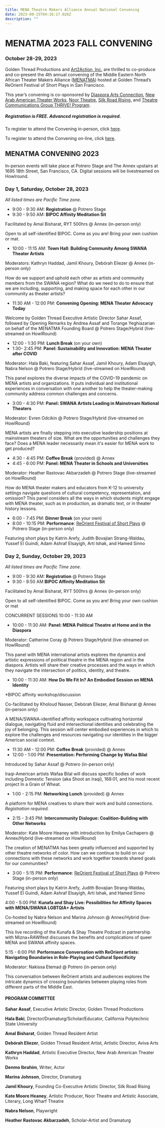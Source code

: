 ```yaml
---
title: MENA Theatre Makers Alliance Annual National Convening
date: 2023-09-15T04:16:17.026Z
description: ""
---
```

# MENATMA 2023 FALL CONVENING

### October 28-29, 2023

Golden Thread Productions and [Art2Action, Inc.](https://www.art2action.org/) are thrilled to co-produce and co-present the 4th annual convening of the Middle Eastern North African Theater Makers Alliance ([MENATMA](https://www.menatheatre.org/)) hosted at Golden Thread’s ReOrient Festival of Short Plays in San Francisco.

This year’s convening is co-sponsored by [Diaspora Arts Connection](https://www.diasporaartsconnection.org/), [New Arab American Theater Works](https://www.newarabamericantheaterworks.org/), [Noor Theatre](https://www.noortheatre.org/), [Silk Road Rising](https://www.silkroadrising.org/), and [Theatre Communications Group THRIVE! Program](https://tcg.org/Web/Web/Our-Work/Grant-and-Professional-Development-Programs/THRIVE/THRIVE-Overview.aspx). 

##### Registration is FREE. Advanced registration is required. 

To register to attend the Convening in-person, click [here](https://goldenthread.my.salesforce-sites.com/ticket/#/events/a0SHs00000VVQMNMA5). 

To register to attend the Convening on-line, click [here](https://goldenthread.my.salesforce-sites.com/ticket/#/events/a0SHs00000VVZEUMA5). 

## MENATMA CONVENING 2023

In-person events will take place at Potrero Stage and The Annex upstairs at 1695 18th Street, San Francisco, CA. Digital sessions will be livestreamed on Howlround.

### Day 1, Saturday, October 28, 2023

*All listed times are Pacific Time zone.*

* 9:00 - 9:30 AM: **Registration** @ Potrero Stage
* 9:30 - 9:50 AM: **BIPOC Affinity Meditation Sit** 

Facilitated by Amal Bisharat, RYT 500hrs @ Annex (in-person only) 

Open to all self-identified BIPOC. Come as you are! Bring your own cushion or mat. 

* 10:00 - 11:15 AM: **Town Hall: Building Community Among SWANA Theater Artists** 

Moderators: Kathryn Haddad, Jamil Khoury, Debórah Eliezer @ Annex (in-person only) 

How do we support and uphold each other as artists and community members from the SWANA region? What do we need to do to ensure that we are including, supporting, and making space for each other in our community as theater artists? 

* 11:30 AM - 12:00 PM: **Convening Opening: MENA Theater Advocacy Today** 

Welcome by Golden Thread Executive Artistic Director Sahar Assaf, followed by Opening Remarks by Andrea Assaf and Torange Yeghiazarian on behalf of the MENATMA Founding Board @ Potrero Stage/Hybrid (live-streamed on HowlRound) 

* 12:00 - 1:30 PM: **Lunch Break** (on your own) 
* 1:30- 2:45 PM: **Panel: Sustainability and Innovation: MENA Theater after COVID** 

Moderator: Hala Baki, featuring Sahar Assaf, Jamil Khoury, Adam Elsayigh, Nabra Nelson @ Potrero Stage/Hybrid (live-streamed on HowlRound) 

This panel explores the diverse impacts of the COVID-19 pandemic on MENA artists and organizations. It puts individual and institutional experiences in conversation with one another to help the theater-making community address common challenges and concerns.

* 3:00 - 4:30 PM: **Panel: SWANA Artists Leading in Mainstream National Theaters** 

Moderator: Evren Odcikin @ Potrero Stage/Hybrid (live-streamed on HowlRound) 

MENA artists are finally stepping into executive leadership positions at mainstream theaters of size. What are the opportunities and challenges they face? Does a MENA leader necessarily mean it's easier for MENA work to get produced?

* 4:30 - 4:45 PM: **Coffee Break** (provided) @ Annex 
* 4:45 - 6:00 PM: **Panel: MENA Theater in Schools and Universities** 

Moderator: Heather Rastovac Akbarzadeh @ Potrero Stage (live-streamed on HowlRound) 

How do MENA theater makers and educators from K-12 to university settings navigate questions of cultural competency, representation, and omission? This panel considers all the ways in which students might engage with MENA theater, such as in production, as dramatic text, or in theater history lessons.

* 6:00 - 7:45 PM: **Dinner Break** (on your own) 
* 8:00 - 10:15 PM: **Performance**: [ReOrient Festival of Short Plays](https://goldenthread.org/productions/reorient-2023/) @ Potrero Stage (in-person only) 

Featuring short plays by Katrin Arefy, Judith Bovajian Strang-Waldau, Yussef El Guindi, Adam Ashraf Elsayigh, Arti Ishak, and Hamed Sinno

### Day 2, Sunday, October 29, 2023

*All listed times are Pacific Time zone.*

* 9:00 - 9:30 AM: **Registration** @ Potrero Stage
* 9:30 - 9:50 AM **BIPOC Affinity Meditation Sit** 

Facilitated by Amal Bisharat, RYT 500hrs @ Annex (in-person only) 

Open to all self-identified BIPOC. Come as you are! Bring your own cushion or mat

CONCURRENT SESSIONS 10:00 - 11:30 AM 

* 10:00 - 11:30 AM: **Panel: MENA Political Theatre at Home and in the Diaspora** 

Moderator: Catherine Coray @ Potrero Stage/Hybrid (live-streamed on HowlRound) 

This panel with MENA international artists explores the dynamics and artistic expressions of political theatre in the MENA region and in the diaspora. Artists will share their creative processes and the ways in which they navigate the intersection of politics, identity, and theatre.

* 10:00 - 11:30 AM: **How Do We Fit In? An Embodied Session on MENA Identity** 

\*BIPOC affinity workshop/discussion 

Co-facilitated by Kholoud Nasser, Debórah Eliezer, Amal Bisharat @ Annex (in-person only) 

A MENA/SWANA-identified affinity workspace cultivating horizontal dialogue, navigating fluid and intersectional identities and celebrating the joy of belonging. This session will center embodied experiences in which to explore the challenges and resources navigating our identities in the bigger American social context.

* 11:30 AM - 12:00 PM: **Coffee Break** (provided) @ Annex 
* 12:00 - 1:00 PM: **Presentation: Performing Change by Wafaa Bilal** 

Introduced by Sahar Assaf @ Potrero (in-person only) 

Iraqi-American artists Wafaa Bilal will discuss specific bodies of work including Domestic Tension (aka Shoot an Iraqi), 168:01, and his most recent project In a Grain of Wheat.

* 1:00 - 2:15 PM: **Networking Lunch** (provided) @ Annex 

A platform for MENA creatives to share their work and build connections. *Registration required.*

* 2:15 - 3:45 PM: **Intercommunity Dialogue: Coalition-Building with Other Networks** 

Moderator: Kate Moore Heaney with introduction by Emilya Cachapero  @ Annex/Hybrid (live-streamed on HowlRound) 

The creation of MENATMA has been greatly influenced and supported by other theatre networks of color. How can we continue to build on our connections with these networks and work together towards shared goals for our communities?

* 3:00 - 5:15 PM: **Performance**: [ReOrient Festival of Short Plays](https://goldenthread.org/productions/reorient-2023/) @ Potrero Stage (in-person only) 

Featuring short plays by Katrin Arefy, Judith Bovajian Strang-Waldau, Yussef El Guindi, Adam Ashraf Elsayigh, Arti Ishak, and Hamed Sinno

4:00 - 5:00 PM: **Kunafa and Shay Live: Possibilities for Affinity Spaces with MENA/SWANA LGBTQIA+ Artists** 

Co-hosted by Nabra Nelson and Marina Johnson @ Annex/Hybrid (live-streamed on HowlRound) 

This live recording of the Kunafa & Shay Theatre Podcast in partnership with Mizna+RAWIfest discusses the benefits and complications of queer MENA and SWANA affinity spaces.

5:15 - 6:00 PM: **Performance Conversation with ReOrient artists: Navigating Boundaries in Role-Playing and Cultural Specificity** 

Moderator: Nakissa Etemad @ Potrero (in-person only) 

This conversation between ReOrient artists and audiences explores the intricate dynamics of crossing boundaries between playing roles from different parts of the Middle East. 

#### PROGRAM COMMITTEE

**Sahar Assaf**, Executive Artistic Director, Golden Thread Productions 

**Hala Baki**, Director/Dramaturg/Scholar/Educator, California Polytechnic State University 

**Amal Bisharat**, Golden Thread Resident Artist 

**Debórah Eliezer**, Golden Thread Resident Artist, Artistic Director, Aviva Arts 

**Kathryn Haddad**, Artistic Executive Director, New Arab American Theater Works 

**Denmo Ibrahim**, Writer, Actor 

**Marina Johnson**, Director, Dramaturg 

**Jamil Khoury**, Founding Co-Executive Artistic Director, Silk Road Rising 

**Kate Moore Heaney**, Artistic Producer, Noor Theatre and Artistic Associate, Literary, Long Wharf Theatre 

**Nabra Nelson**, Playwright 

**Heather Rastovac Akbarzadeh**, Scholar-Artist and Dramaturg